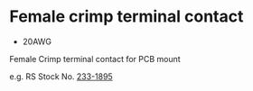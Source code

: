 # Female crimp terminal contact

* 20AWG

Female Crimp terminal contact for PCB mount

e.g. RS Stock No. [233-1895](https://uk.rs-online.com/web/p/crimp-contacts/2331895)